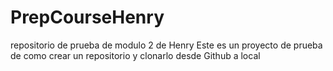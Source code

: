 # PrepCourseHenry
repositorio de prueba de modulo 2 de Henry
Este es un proyecto de prueba de como crear un repositorio y clonarlo desde Github a local